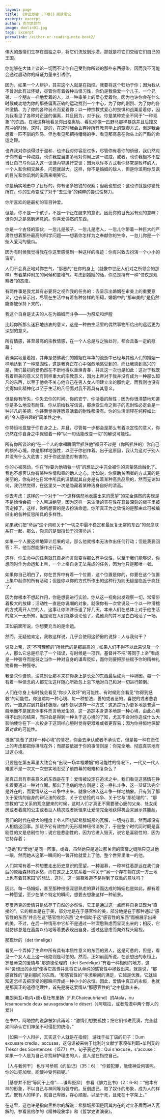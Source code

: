 ```yaml
---
layout: page
title: 《非此即彼 (下卷)》阅读笔记
excerpt: excerpt
author: 克尔凯郭尔
image: duolin01.jpg
tags: Excerpt
permalink: /either-or-reading-note-book2/
---
```


伟大的激情们生存在孤独之中，将它们流放到沙漠，那就是将它们交给它们自己的王国。

你能够在大体上谈论一切而不让你自己受到你所谈的那些东西感染，因而我不可能会通过启动你的辩证力量来引诱你。

因为，如果一个人辩护，其实这个人就是在指控。我要将这个归功于你；因为我从不曾对此有过怀疑，尽管你有着各种古怪习性，你仍是我像爱一个儿子、一个兄弟、一个朋友一样地爱着的人，以一种审美上的爱心爱着你，因为也许你会在什么时候成功地为你的那些偏离正轨的运动找到一个中心，为了你的剧烈、为了你的各种激情、为了你的各种弱点而爱着你；以一种宗教式爱心的畏惧和战栗爱着你，因为我看见了各种对正途的偏离，并且因为，对于我，你是某种完全不同于“一种现象”的东西。在我这样地看见你出格离轨、看见你像一匹野马那样暴跳并且后撞又前冲的时候，这时，是的，在这时我会丢弃掉所有教育学上的蹩脚方式，但是我会想着一匹不驯的烈马，但也看见那把持缰绳的手、看见那高悬在你头上的严酷的命运之鞭。

也许我对你谈得过于温和、也许我对你容忍过多，尽管你有着你的骄傲，我仍然对于你有着一种权威，也许我应当更多地对你用上这一权威，或者，也许我根本不应当让自己与你进入这一谈话内容进行交谈；因为以许多方式看你终究是败坏的人，一个人和你相交越多，问题就越大。这样，你不是婚姻的敌人，但是你滥用你反讽的目光和你讥刺的奚落来嘲笑它。

你是确实地击中了目标的，你有诸多敏锐的观察；但我也想说：这也许就是你错处所在。你的生命变成了对于“去生活”的纯粹的尝试性努力。

你所喜欢的是最初的盲目钟爱。

但是，你不是一个孩子，不是一个正在醒来的意识，因此你的目光另有别的意味；但你对之是感到满意的。你喜爱偶然的东西。

你是一个古怪的家伙，一忽儿是孩子，一忽儿是老人，一忽儿你带着一种巨大的严肃性想着那些最高的科学问题——想着你怎样为之奉献你的生命，一忽儿你是一个坠入爱河的傻瓜。

因为有时候我觉得我在你这里感觉到一种这样的痕迹：你有兴致去扮演一个小小的宙斯。

人们不会真正地对你生气，“那恶的”在你的身上（就像中世纪人们对之所领会的那样）有着某种附加的问候和童稚气。考虑到婚姻的话，你总是持有一种“仅仅是观察者”的态度。

有两件事是我尤其有必要将之视作我的任务的：去呈示出婚姻在审美上的重要意义，也去呈示出，尽管在生活中有着各种各样的阻碍，婚姻中的“那审美的”是仍然能够被保持下来的。

我这个自身是丈夫的人在为婚姻而斗争——为祭坛和炉膛

比起你所那么迷狂地热衷的意义，这是一种由生活里的偶然事物所给出的远远更为深刻的意义。

所有情感，甚至最高的宗教情感，在一个人总是与之独处时，都会具备一定的慰藉；

我确实地爱着她，并非是仿佛我们的婚姻在年华的流逝中已经与其他人们的婚姻一样地达到了一种坚固性，这是我真正在心中强烈地感受到的，而让我感到高兴的是，我们最初的爱仍然在不断地得以重焕青春，并且这一次也是如此：这对于我既有着审美的意义又有同样重大的宗教意义，因为上帝对于我并没有成为一种那么超凡的东西，以至于他会不关心他自己在男人女人间建立出的那约定，而我则也没有变得如此精神化以至于生活的凡俗面对我不再具有其意义。

但是你有所失，你失去你的时间、你的安宁、你活着的耐性；因为你很清楚地知道你是多么地没有耐性，你从前给我写信说，那承受生命之担子的忍耐性必定会是一种非凡的美德，你甚至觉得连愿意活着的耐性都没有。你的生活消释在纯粹如此的“令人感兴趣的”简单性之中。

你持恒地盘旋于你自身之上，并且，尽管每一步都会是那么有着决定性的意义，你仍然在你自身之中保留着一种“以一句话能改变一切”的解说可能性。

所有你所谈论的“在一个人的幸福瞬间里抓住他”都只不过是（你所抓住的）你自己的额外心境。你是那样地强性，以至于你创作着。出于这原因，我认为这对于别人并没有什么大危害；对于你这是绝对有害的。

你的心被感动，你在“你要为他牺牲一切”的想法之中完全被你的真挚感动融化了。我也不想否认你有某种性情和善的助人之心，比如说，你资助贫困者的方式真的是美丽的，你有时在日常中所具的温情就其自身是有着某种高贵品质的，然而无论如何，我仍然觉得，在这里又一次是隐藏着某种洁身自好的清高。

你去考虑：这样的一个对于“一个这样偶然地表露出来的愿望”的完全偶然的实现是不是恰恰会把一个人带进绝望，因为这样一来生活的实在性在其最深刻的根子里被否定掉了。这样，你所想要的是去扮演命运，你所真正为之欣悦的是那由此可被编织出的各种反思所具的多样性。

如果我们把“命运”这个词和关于“一切之中最不稳定和最反复无常的东西”的观念联系在一起，那么，你真的是很擅长于扮演命运；

如果一个人要这样地算计后果的话，那么他就根本无法作出任何行动；但是我要回答：不，他当然能够作出行动。

这样，你生命中的任务就其自身而言就变得那么有争议性，以至于我们能够说，你想同时作为命运和上帝，一个上帝自身无法完成的任务，因为他只是那唯一者。

如果你自己明白了，你在世界中有着一个位置，这个位置是你的，你要在这个位置上集中起你的所有活动；但是你以你的方式所作出的这种行为则无疑是临近于疯狂了。

因为你根本不想起作用，你是想要进行实验，你从这一视角出发观察一切，常常带着极大的放肆；活动性一直是你讥嘲的对象，就像你有一次曾说及一个以一种滑稽的方式离开人世的人，这事让你津津乐道了好几天，本来人们在总体上对于他生活的意义一无所知，但是现在人们能够谈论他了，说他真的并不是白白地活了一场。

正如前面所说，你想要充当的是命运。

然而，无疑他肯定，我敢这样说，几乎会使用这骄傲的说辞：人与我何干？

说及上帝，这“不可理解的”所标示的是那最高的；如果人们不得不以此来说及一个人，那么它总是标示了一个错误，有时候是一项罪。基督并不把“等同于上帝”看成是一种强夺而是将之当作一种对自身的谦卑贬抑，而你则要把那些赋予你的精神礼物看做一种强夺。

我请求你谨慎，注意别让那本来在你身上是长处的东西最后成为一种祸因。每一个有着一种信念的人都无法这样随心所欲忽上忽下地对自己和对一切进行颠倒。

人们在你身上有时候会看见“你步入败坏”的可能性、有时候则会看见“你得到拯救”的可能性。你追踪每一种心境、每一种想法，善的或者恶的，喜悦的或者悲哀的，一直追踪到其最终极限，但却是以这样一种方式：这追踪行为更多地是普遍一般地而不是就具体事件而言地发生的，这一追踪本身更多地是一种心境，由此心境得不出别的结果，而只会是得到一种关于这心境的了知，尤其不会对你造成什么大影响使你在下一次投身于这同样心境时觉得更艰难或者更容易；因为你持恒地保留着对此的可能性。

根据“具备了这样一种心境”的情况，你会去承认或者不承认它，但是每一种在责任上的考虑都把你排除在外；而那要依据于你的事情则是：你完全地、彻底真实地有过这心境。

只要是在第五幕里大致会有“出现一场幸福婚姻”的可能性的情况下，一代又一代人难道不是一次又一次忠实地忍受了前四幕的艰难和复杂么？

那真正具有审美意义的东西是在于：爱情被设定在追求之中，我们看见这感情在挣扎着要通过一种对立面。那出了毛病的地方则是：这一挣扎斗争、这一辩证法完全是外在的，而爱情从这一斗争中出来，就像它进入这斗争一样地抽象。只有到了那关于爱情的自身的辩证法的观念、关于它悲怆的斗争、关于它与“那伦理的”、“那宗教的”之关系的观念醒来的时候，这时人们才真正不需要硬心肠的父亲、处女闺房或者着魔的公主或者巨人精灵或者妖怪来让爱情完全地获得机会来展示其能耐。

我们的时代在极大的程度上令人回想起希腊城邦的瓦解，一切持存着，然而却没有人相信这回事。那赋予它有效性的无形精神纽带消失了，于是整个时代同时既是喜剧性的又是悲剧性的；说它是悲剧性的，因为它进入毁灭，说它是喜剧性的，因为它持存着；

“见她”和“爱她”是同一回事，或者，虽然她只是透过那关闭的窗扉之缝隙只见过他一眼，然而她从这第一瞬间的一瞥开始就爱上了他，整个世界里唯一的他。

人们常常有着一种想要走出历史意识的愿望，一种渴慕，一种神往着那远在我们身后的原始森林的乡愁，而在这之上又联系着一种关于“另一个存在物在这一方土地上也有着其家园”的想法，这时，这一渴慕难道不是得到了双重的意味吗？

因此，每一场婚姻，甚至那种根据深思熟虑的算计而达成的婚姻也是如此，都有着一种愿望，至少在某个特定的瞬间，想要去想象这样一种前景。

罗曼蒂克的爱情只是依存于自然的必然性，它正是通过这一点而将自身显现为“直接的”。它的根本是在于美，部分地是在于感官性的美，部分地是在于那种通过“感官性的东西”并且在这“感官性的东西”之中借助于这“感官性的东西”而被展示出来的美，不过，在后一种情形中它却不是通过一种深思熟虑而显现出来的；相反，它就仿佛总是在蓄势以待地等着要表现出自身，透过这思虑而向外探头窥视。

那现世的（det timelige）

看见一个弄掉了生命中所有具有本质性意义的东西的男人，这是可悲的，但是，看见一个女人走上这一歧路则是可怕的。然而，正如前面所说，在设想出的永恒上，罗曼蒂克的爱情与“那道德伦理的（det Sædelige）”有着一种相似的地方，这种“设想出的永恒”使得它高贵并且将它从单纯的感官性中拯救出来。就是说，“那感官性的”是刹那间的东西。“那感官性的”寻求瞬间的满足，它越是优雅，它就越知道怎样去把享受的那瞬间弄成一种小小的永恒。因此，爱情中真正的永恒，也就是那真正的道德伦理性，首先是将这爱情从“那感官性的”之中拯救出来。

弗朗索瓦•勒内•德•夏杜布里扬（F.R.Chateaubriand）的Atala，ou lesamoursde deux sauvagesdans le désert（《阿塔拉，或者荒漠中两个野人的爱》）

在书中，阿塔拉的说辞被如此再现：“激情们想要孤独；把它们带进荒漠，完全就如同承认它们神圣不可侵犯的统治。”

［如果一个人辩护，其实这个人就是在指控］ 游戏于拉丁语的句子：Dum excusare credis，accusas，这句话被采纳于比利时文献学家嘎布利耶•牟利艾的Trésor des Scentences（1577）中，句子表述为：Qui s'excuse，s'accuse：如果一个人是为自己寻找辩护理由的人，这人是在指控自己。

［人与我何干］ 也许可参照《约伯记》（35：6）：“你若犯罪，能使神受何害呢。你的过犯加增，能使神受何损呢。”

［基督并不把“等同于上帝”……谦卑贬抑］ 参看《腓力比书》（2：6-8）：“他本有神的形象，不以自己与神同等为强夺的。反倒虚己，取了奴仆的形象，成为人的样式。既有人的样子，就自己卑微，存心顺服，以至于死，且死在十字架上。”

在这里，这也许是指向黑格尔的解说：希腊城邦国是因其内在的对立矛盾而进入瓦解的，参看黑格尔的《精神现象学》和《哲学史讲演录》。
